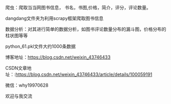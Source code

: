 ﻿爬虫：爬取当当网图书信息， 书名，书图,价格，简介，评分，评论数量。

dangdang文件夹为利用scrapy框架爬取图书信息

数据分析：对其进行简单的数据分析，如图书评论数量分布的漏斗图，价格分布的柱状图等等

python_61.pkl文件大约1000条数据

博客地址：https://blog.csdn.net/weixin_43746433

CSDN文章地址：:https://blog.csdn.net/weixin_43746433/article/details/100059191

微信：why19970628

欢迎与我交流
